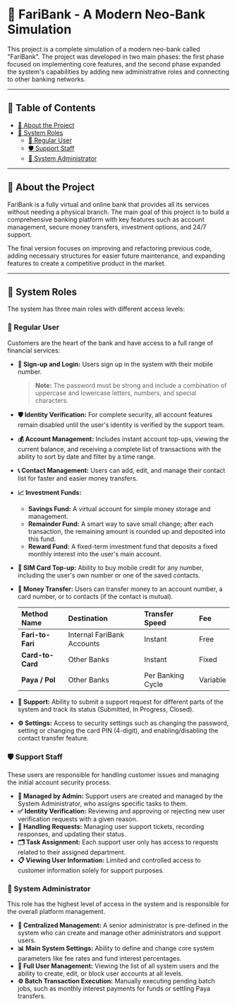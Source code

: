 # 🏦 FariBank - A Modern Neo-Bank Simulation

This project is a complete simulation of a modern neo-bank called "FariBank". The project was developed in two main phases: the first phase focused on implementing core features, and the second phase expanded the system's capabilities by adding new administrative roles and connecting to other banking networks.

---

## 📖 Table of Contents

- [📝 About the Project](#-about-the-project)
- [👥 System Roles](#-system-roles)
  - [👤 Regular User](#-regular-user)
  - [🛡️ Support Staff](#-support-staff)
  - [👑 System Administrator](#-system-administrator)

---

## 📝 About the Project

FariBank is a fully virtual and online bank that provides all its services without needing a physical branch. The main goal of this project is to build a comprehensive banking platform with key features such as account management, secure money transfers, investment options, and 24/7 support.

The final version focuses on improving and refactoring previous code, adding necessary structures for easier future maintenance, and expanding features to create a competitive product in the market.

---

## 👥 System Roles

The system has three main roles with different access levels:

### 👤 Regular User
Customers are the heart of the bank and have access to a full range of financial services:

- **🔑 Sign-up and Login:** Users sign up in the system with their mobile number.
  > **Note:** The password must be strong and include a combination of uppercase and lowercase letters, numbers, and special characters.

- **🛡️ Identity Verification:** For complete security, all account features remain disabled until the user's identity is verified by the support team.

- **💰 Account Management:** Includes instant account top-ups, viewing the current balance, and receiving a complete list of transactions with the ability to sort by date and filter by a time range.

- **📞 Contact Management:** Users can add, edit, and manage their contact list for faster and easier money transfers.

- **📈 Investment Funds:**
  - **Savings Fund:** A virtual account for simple money storage and management.
  - **Remainder Fund:** A smart way to save small change; after each transaction, the remaining amount is rounded up and deposited into this fund.
  - **Reward Fund:** A fixed-term investment fund that deposits a fixed monthly interest into the user's main account.

- **📱 SIM Card Top-up:** Ability to buy mobile credit for any number, including the user's own number or one of the saved contacts.

- **💸 Money Transfer:** Users can transfer money to an account number, a card number, or to contacts (if the contact is mutual).

  | Method Name | Destination | Transfer Speed | Fee |
  | :--- | :--- | :--- | :--- |
  | **Fari-to-Fari** | Internal FariBank Accounts | Instant | Free |
  | **Card-to-Card**| Other Banks | Instant | Fixed |
  | **Paya / Pol** | Other Banks | Per Banking Cycle | Variable |

- **💬 Support:** Ability to submit a support request for different parts of the system and track its status (Submitted, In Progress, Closed).

- **⚙️ Settings:** Access to security settings such as changing the password, setting or changing the card PIN (4-digit), and enabling/disabling the contact transfer feature.

### 🛡️ Support Staff
These users are responsible for handling customer issues and managing the initial account security process.

- **👷 Managed by Admin:** Support users are created and managed by the System Administrator, who assigns specific tasks to them.
- **✅ Identity Verification:** Reviewing and approving or rejecting new user verification requests with a given reason.
- **📨 Handling Requests:** Managing user support tickets, recording responses, and updating their status.
- **🗂️ Task Assignment:** Each support user only has access to requests related to their assigned department.
- **📋 Viewing User Information:** Limited and controlled access to customer information solely for support purposes.

### 👑 System Administrator
This role has the highest level of access in the system and is responsible for the overall platform management.

- **🤴 Centralized Management:** A senior administrator is pre-defined in the system who can create and manage other administrators and support users.
- **📊 Main System Settings:** Ability to define and change core system parameters like fee rates and fund interest percentages.
- **👤 Full User Management:** Viewing the list of all system users and the ability to create, edit, or block user accounts at all levels.
- **⚙️ Batch Transaction Execution:** Manually executing pending batch jobs, such as monthly interest payments for funds or settling Paya transfers.
